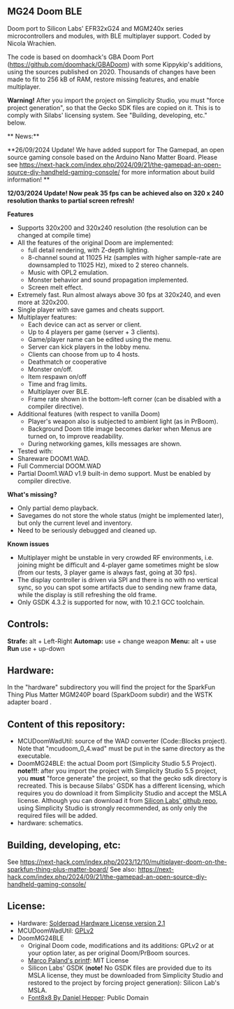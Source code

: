 ## MG24 Doom BLE
 Doom port to Silicon Labs' EFR32xG24 and MGM240x series microcontrollers and modules, with BLE multiplayer support.
 Coded by Nicola Wrachien.

The code is based on doomhack's GBA Doom Port (https://github.com/doomhack/GBADoom) with some Kippykip's additions, using the sources published on 2020. Thousands of changes have been made to fit to 256 kB of RAM, restore missing features, and enable multiplayer.

**Warning!** After you import the project on Simplicity Studio, you must "force project generation", so that the Gecko SDK files are copied on it. This is to comply with Silabs' licensing system. See "Building, developing, etc." below.

** News:**

**26/09/2024 Update! We have added support for The Gamepad, an open source gaming console based on the Arduino Nano Matter Board.
Please see https://next-hack.com/index.php/2024/09/21/the-gamepad-an-open-source-diy-handheld-gaming-console/ for more information about build information!
**

**12/03/2024 Update! Now peak 35 fps can be achieved also on 320 x 240 resolution thanks to partial screen refresh!**

**Features**

- Supports 320x200 and 320x240 resolution (the resolution can be changed at compile time)
- All the features of the original Doom are implemented:
  - full detail rendering, with Z-depth lighting.
  - 8-channel sound at 11025 Hz (samples with higher sample-rate are downsampled to 11025 Hz), mixed to 2 stereo channels.
  - Music with OPL2 emulation.
  - Monster behavior and sound propagation implemented.
  - Screen melt effect.
 - Extremely fast. Run almost always above 30 fps at 320x240, and even more at 320x200.
- Single player with save games and cheats support.
- Multiplayer features:
  - Each device can act as server or client.
  - Up to 4 players per game (server + 3 clients).
  - Game/player name can be edited using the menu.
  - Server can kick players in the lobby menu.
  - Clients can choose from up to 4 hosts.
  - Deathmatch or cooperative
  - Monster on/off.
  - Item respawn on/off
  - Time and frag limits.
  - Multiplayer over BLE.
  - Frame rate shown in the bottom-left corner (can be disabled with a compiler directive).
 - Additional features (with respect to vanilla Doom)
   - Player's weapon also is subjected to ambient light (as in PrBoom).
   - Background Doom title image becomes darker when Menus are turned on, to improve readability.
   - During networking games, kills messages are shown.
  - Tested with:
  - Shareware DOOM1.WAD.
  - Full Commercial DOOM.WAD
  - Partial Doom1.WAD v1.9 built-in demo support. Must be enabled by compiler directive.

**What's missing?**
- Only partial demo playback.
- Savegames do not store the whole status (might be implemented later), but only the current level and inventory.
- Need to be seriously debugged and cleaned up.

**Known issues**
- Multiplayer might be unstable in very crowded RF environments, i.e. joining might be difficult and 4-player game sometimes might be slow (from our tests, 3 player game is always fast, going at 30 fps).
- The display controller is driven via SPI and there is no with no vertical sync, so you can spot some artifacts due to sending new frame data, while the display is still refreshing the old frame.
- Only GSDK 4.3.2 is supported for now, with 10.2.1 GCC toolchain.

## Controls:
**Strafe:** alt + Left-Right
**Automap:** use + change weapon
**Menu:** alt + use
**Run** use + up-down


## Hardware:
In the "hardware" subdirectory you will find the project for the SparkFun Thing Plus Matter MGM240P board (SparkDoom subdir) and the WSTK adapter board .

## Content of this repository:
- MCUDoomWadUtil: source of the WAD converter (Code::Blocks project). Note that "mcudoom_0_4.wad" must be put in the same directory as the executable.
- DoomMG24BLE: the actual Doom port (Simplicity Studio 5.5 Project). **note!!!**: after you import the project with Simplicity Studio 5.5 project, you **must** "force generate" the project, so that the gecko sdk directory is recreated. This is because Silabs' GSDK has a different licensing, which requires you do download it from Simplicity Studio and accept the MSLA license.  Although you can download it from [Silicon Labs' github repo](https://github.com/SiliconLabs/gecko_sdk), using Simplicity Studio is strongly recommended, as only only the required files will be added.
- hardware: schematics.

## Building, developing, etc:
See https://next-hack.com/index.php/2023/12/10/multiplayer-doom-on-the-sparkfun-thing-plus-matter-board/
See also: https://next-hack.com/index.php/2024/09/21/the-gamepad-an-open-source-diy-handheld-gaming-console/

## License:
- Hardware: [Solderpad Hardware License version 2.1](https://solderpad.org/licenses/SHL-2.1)
- MCUDoomWadUtil: [GPLv2](https://www.gnu.org/licenses/old-licenses/gpl-2.0.en.html#SEC1)
- DoomMG24BLE
	- Original Doom code, modifications and its additions: GPLv2 or at your option later, as per original Doom/PrBoom sources.
	- [Marco Paland's printf](https://github.com/mpaland/printf): MIT License
	- Silicon Labs' GSDK (**note!** No GSDK files are provided due to its MSLA license, they must be downloaded from Simplicity Studio and restored to the project by forcing project generation): Silicon Lab's MSLA.
	- [Font8x8 By Daniel Hepper](https://github.com/dhepper/font8x8): Public Domain